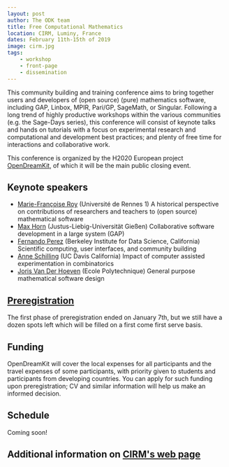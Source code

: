 ```yaml
---
layout: post
author: The ODK team
title: Free Computational Mathematics
location: CIRM, Luminy, France
dates: February 11th-15th of 2019
image: cirm.jpg
tags:
    - workshop
    - front-page
    - dissemination
---
```


This community building and training conference aims to bring
together users and developers of (open source) (pure) mathematics
software, including GAP, Linbox, MPIR, Pari/GP, SageMath, or Singular.
Following a long trend of highly productive workshops within the various communities (e.g. the Sage-Days series), this   conference will consist of keynote talks and hands on tutorials with a focus on experimental research and computational and development best practices; and plenty of free time for interactions and collaborative work.

This conference is organized by the H2020 European project [OpenDreamKit](http://opendreamkit.org), of which
it will be the main public closing event.

## Keynote speakers

- [Marie-Françoise Roy](https://irmar.univ-rennes1.fr/en/interlocutors/marie-francoise-roy) (Université de Rennes 1) A historical perspective on contributions of researchers and teachers to (open source) mathematical software
- [Max Horn](https://www.quendi.de/en/math.html) (Justus-Liebig-Universität Gießen) Collaborative software development in a large system (GAP)
- [Fernando Perez](http://fperez.org/) (Berkeley Institute for Data Science, California) Scientific computing, user interfaces, and community building
- [Anne Schilling](https://www.math.ucdavis.edu/~anne/) (UC Davis California) Impact of computer assisted experimentation in combinatorics
- [Joris Van Der Hoeven](http://www.texmacs.org/joris/main/joris.html) (Ecole Polytechnique) General purpose mathematical software design

## [Preregistration](https://www.cirm-math.fr/preRegistration/index.php?EX=menu0&id_renc=1978)

The first phase of preregistration ended on January 7th, but we still
have a dozen spots left which will be filled on a first come first
serve basis.

## Funding

OpenDreamKit will cover the local expenses for all participants and
the travel expenses of some participants, with priority given to
students and participants from developing countries. You can apply for
such funding upon preregistration; CV and similar information will
help us make an informed decision.

## Schedule

Coming soon!

## Additional information on [CIRM's web page](https://conferences.cirm-math.fr/1978.html)
